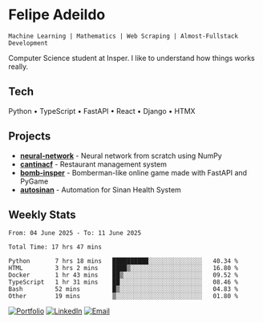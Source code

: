 # Felipe Adeildo

```
Machine Learning | Mathematics | Web Scraping | Almost-Fullstack Development
```

Computer Science student at Insper. I like to understand how things works really.

## Tech
Python • TypeScript • FastAPI • React • Django • HTMX

## Projects
- **[neural-network](https://github.com/felipeadeildo/neural-network)** - Neural network from scratch using NumPy
- **[cantinacf](https://github.com/felipeadeildo/cantinacf)** - Restaurant management system
- **[bomb-insper](https://github.com/insper-dev/bomb)** - Bomberman-like online game made with FastAPI and PyGame 
- **[autosinan](https://github.com/felipeadeildo/autosinan)** - Automation for Sinan Health System

## Weekly Stats
<!--START_SECTION:waka-->

```ansi
From: 04 June 2025 - To: 11 June 2025

Total Time: 17 hrs 47 mins

Python       7 hrs 18 mins   ██████████░░░░░░░░░░░░░░░   40.34 %
HTML         3 hrs 2 mins    ████▒░░░░░░░░░░░░░░░░░░░░   16.80 %
Docker       1 hr 43 mins    ██▒░░░░░░░░░░░░░░░░░░░░░░   09.52 %
TypeScript   1 hr 31 mins    ██░░░░░░░░░░░░░░░░░░░░░░░   08.46 %
Bash         52 mins         █▒░░░░░░░░░░░░░░░░░░░░░░░   04.83 %
Other        19 mins         ▒░░░░░░░░░░░░░░░░░░░░░░░░   01.80 %
```

<!--END_SECTION:waka-->

[![Portfolio](https://img.shields.io/badge/felipeadeildo.com-FF6B6B?style=flat-square&logo=firefox&logoColor=white)](https://felipeadeildo.com)
[![LinkedIn](https://img.shields.io/badge/LinkedIn-0077B5?style=flat-square&logo=linkedin&logoColor=white)](https://linkedin.com/in/felipeadeildo)
[![Email](https://img.shields.io/badge/Email-D14836?style=flat-square&logo=gmail&logoColor=white)](mailto:contato@felipeadeildo.com)
